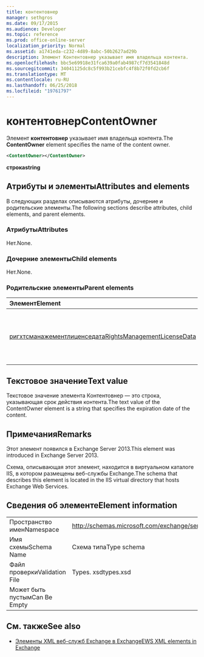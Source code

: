 ```yaml
---
title: контентовнер
manager: sethgros
ms.date: 09/17/2015
ms.audience: Developer
ms.topic: reference
ms.prod: office-online-server
localization_priority: Normal
ms.assetid: a1741eda-c232-4d89-8abc-50b2627ad29b
description: Элемент Контентовнер указывает имя владельца контента.
ms.openlocfilehash: bbc5e69918e31fca639a0fab4987cf7d3541848d
ms.sourcegitcommit: 34041125dc8c5f993b21cebfc4f8b72f0fd2cb6f
ms.translationtype: MT
ms.contentlocale: ru-RU
ms.lasthandoff: 06/25/2018
ms.locfileid: "19761797"
---
```

# <a name="contentowner"></a><span data-ttu-id="c1e04-103">контентовнер</span><span class="sxs-lookup"><span data-stu-id="c1e04-103">ContentOwner</span></span>

<span data-ttu-id="c1e04-104">Элемент **контентовнер** указывает имя владельца контента.</span><span class="sxs-lookup"><span data-stu-id="c1e04-104">The **ContentOwner** element specifies the name of the content owner.</span></span> 
  
```XML
<ContentOwner></ContentOwner>
```

 <span data-ttu-id="c1e04-105">**строка**</span><span class="sxs-lookup"><span data-stu-id="c1e04-105">**string**</span></span>
## <a name="attributes-and-elements"></a><span data-ttu-id="c1e04-106">Атрибуты и элементы</span><span class="sxs-lookup"><span data-stu-id="c1e04-106">Attributes and elements</span></span>

<span data-ttu-id="c1e04-107">В следующих разделах описываются атрибуты, дочерние и родительские элементы.</span><span class="sxs-lookup"><span data-stu-id="c1e04-107">The following sections describe attributes, child elements, and parent elements.</span></span>
  
### <a name="attributes"></a><span data-ttu-id="c1e04-108">Атрибуты</span><span class="sxs-lookup"><span data-stu-id="c1e04-108">Attributes</span></span>

<span data-ttu-id="c1e04-109">Нет.</span><span class="sxs-lookup"><span data-stu-id="c1e04-109">None.</span></span>
  
### <a name="child-elements"></a><span data-ttu-id="c1e04-110">Дочерние элементы</span><span class="sxs-lookup"><span data-stu-id="c1e04-110">Child elements</span></span>

<span data-ttu-id="c1e04-111">Нет.</span><span class="sxs-lookup"><span data-stu-id="c1e04-111">None.</span></span>
  
### <a name="parent-elements"></a><span data-ttu-id="c1e04-112">Родительские элементы</span><span class="sxs-lookup"><span data-stu-id="c1e04-112">Parent elements</span></span>

|<span data-ttu-id="c1e04-113">**Элемент**</span><span class="sxs-lookup"><span data-stu-id="c1e04-113">**Element**</span></span>|<span data-ttu-id="c1e04-114">**Описание**</span><span class="sxs-lookup"><span data-stu-id="c1e04-114">**Description**</span></span>|
|:-----|:-----|
|[<span data-ttu-id="c1e04-115">ригхтсманажементлиценседата</span><span class="sxs-lookup"><span data-stu-id="c1e04-115">RightsManagementLicenseData</span></span>](rightsmanagementlicensedata.md) <br/> |<span data-ttu-id="c1e04-116">Указывает сведения о лицензии на управление правами.</span><span class="sxs-lookup"><span data-stu-id="c1e04-116">Specifies information about the rights management license.</span></span>  <br/> |
   
## <a name="text-value"></a><span data-ttu-id="c1e04-117">Текстовое значение</span><span class="sxs-lookup"><span data-stu-id="c1e04-117">Text value</span></span>

<span data-ttu-id="c1e04-118">Текстовое значение элемента Контентовнер — это строка, указывающая срок действия контента.</span><span class="sxs-lookup"><span data-stu-id="c1e04-118">The text value of the ContentOwner element is a string that specifies the expiration date of the content.</span></span>
  
## <a name="remarks"></a><span data-ttu-id="c1e04-119">Примечания</span><span class="sxs-lookup"><span data-stu-id="c1e04-119">Remarks</span></span>

<span data-ttu-id="c1e04-120">Этот элемент появился в Exchange Server 2013.</span><span class="sxs-lookup"><span data-stu-id="c1e04-120">This element was introduced in Exchange Server 2013.</span></span>
  
<span data-ttu-id="c1e04-121">Схема, описывающая этот элемент, находится в виртуальном каталоге IIS, в котором размещены веб-службы Exchange.</span><span class="sxs-lookup"><span data-stu-id="c1e04-121">The schema that describes this element is located in the IIS virtual directory that hosts Exchange Web Services.</span></span>
  
## <a name="element-information"></a><span data-ttu-id="c1e04-122">Сведения об элементе</span><span class="sxs-lookup"><span data-stu-id="c1e04-122">Element information</span></span>

|||
|:-----|:-----|
|<span data-ttu-id="c1e04-123">Пространство имен</span><span class="sxs-lookup"><span data-stu-id="c1e04-123">Namespace</span></span>  <br/> |http://schemas.microsoft.com/exchange/services/2006/types  <br/> |
|<span data-ttu-id="c1e04-124">Имя схемы</span><span class="sxs-lookup"><span data-stu-id="c1e04-124">Schema Name</span></span>  <br/> |<span data-ttu-id="c1e04-125">Схема типа</span><span class="sxs-lookup"><span data-stu-id="c1e04-125">Type schema</span></span>  <br/> |
|<span data-ttu-id="c1e04-126">Файл проверки</span><span class="sxs-lookup"><span data-stu-id="c1e04-126">Validation File</span></span>  <br/> |<span data-ttu-id="c1e04-127">Types. xsd</span><span class="sxs-lookup"><span data-stu-id="c1e04-127">types.xsd</span></span>  <br/> |
|<span data-ttu-id="c1e04-128">Может быть пустым</span><span class="sxs-lookup"><span data-stu-id="c1e04-128">Can Be Empty</span></span>  <br/> ||
   
## <a name="see-also"></a><span data-ttu-id="c1e04-129">См. также</span><span class="sxs-lookup"><span data-stu-id="c1e04-129">See also</span></span>



- [<span data-ttu-id="c1e04-130">Элементы XML веб-служб Exchange в Exchange</span><span class="sxs-lookup"><span data-stu-id="c1e04-130">EWS XML elements in Exchange</span></span>](ews-xml-elements-in-exchange.md)

